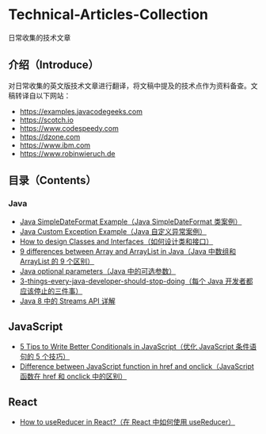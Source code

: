 # Technical-Articles-Collection
日常收集的技术文章

## 介绍（Introduce）
对日常收集的英文版技术文章进行翻译，将文稿中提及的技术点作为资料备查。文稿转译自以下网站：
- https://examples.javacodegeeks.com
- https://scotch.io
- https://www.codespeedy.com
- https://dzone.com
- https://www.ibm.com
- https://www.robinwieruch.de

## 目录（Contents）
### Java
- [Java SimpleDateFormat Example（Java SimpleDateFormat 类案例）](Java/Java-SimpleDateFormat-Example.md)
- [Java Custom Exception Example（Java 自定义异常案例）](Java/Java-Custom-Exception-Example.md)
- [How to design Classes and Interfaces（如何设计类和接口）](Java/How-to-design-Classes-and-Interfaces.md)
- [9 differences between Array and ArrayList in Java（Java 中数组和 ArrayList 的 9 个区别）](Java/9-differences-between-Array-and-ArrayList-in-Java.md)
- [Java optional parameters（Java 中的可选参数）](Java/Java-optional-parameters.md)
- [3-things-every-java-developer-should-stop-doing（每个 Java 开发者都应该停止的三件事）](Java/3-things-every-java-developer-should-stop-doing.md)
- [Java 8 中的 Streams API 详解](Java/Java-8-中的-Streams-API-详解.md)

## JavaScript
- [5 Tips to Write Better Conditionals in JavaScript（优化 JavaScript 条件语句的 5 个技巧）](JavaScript/5-Tips-to-Write-Better-Conditionals-in-JavaScript.md)
- [Difference between JavaScript function in href and onclick（JavaScript 函数在 href 和 onclick 中的区别）](JavaScript/Difference-between-JavaScript-function-in-href-and-onclick.md)

## React
- [How to useReducer in React?（在 React 中如何使用 useReducer）](React/How-to-useReducer-in-React.md)

<!-- 注意：文件名必须用连字符，否则 markdown 不识别文件链接。 -->
